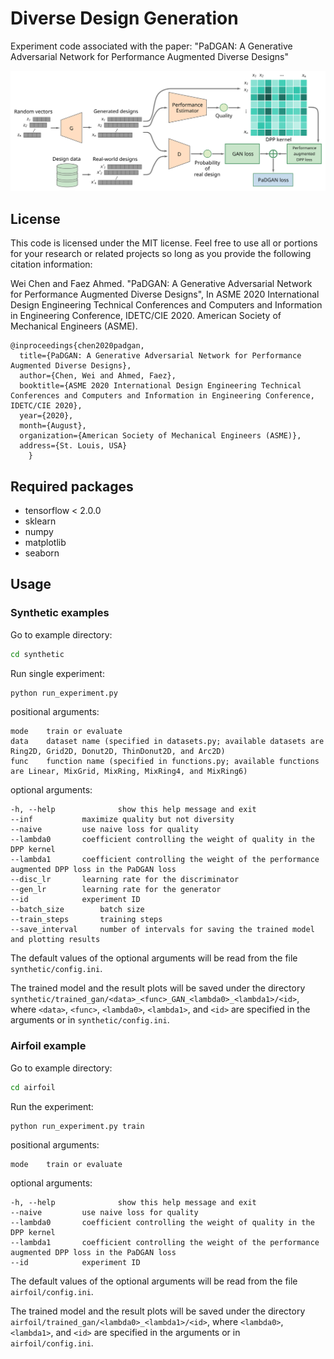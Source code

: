 # Diverse Design Generation

Experiment code associated with the paper: "PaDGAN: A Generative Adversarial Network for Performance Augmented Diverse Designs"

![Alt text](/architecture.svg)

## License
This code is licensed under the MIT license. Feel free to use all or portions for your research or related projects so long as you provide the following citation information:

Wei Chen and Faez Ahmed. "PaDGAN: A Generative Adversarial Network for Performance Augmented Diverse Designs", In ASME 2020 International Design Engineering Technical Conferences and Computers and Information in Engineering Conference, IDETC/CIE 2020. American Society of Mechanical Engineers (ASME).

    @inproceedings{chen2020padgan,
	  title={PaDGAN: A Generative Adversarial Network for Performance Augmented Diverse Designs},
	  author={Chen, Wei and Ahmed, Faez},
	  booktitle={ASME 2020 International Design Engineering Technical Conferences and Computers and Information in Engineering Conference, IDETC/CIE 2020},
	  year={2020},
	  month={August},
	  organization={American Society of Mechanical Engineers (ASME)},
	  address={St. Louis, USA}
        }

## Required packages

- tensorflow < 2.0.0
- sklearn
- numpy
- matplotlib
- seaborn

## Usage

### Synthetic examples

Go to example directory:

```bash
cd synthetic
```

Run single experiment:

```bash
python run_experiment.py
```

positional arguments:
    
```
mode	train or evaluate
data	dataset name (specified in datasets.py; available datasets are Ring2D, Grid2D, Donut2D, ThinDonut2D, and Arc2D)
func	function name (specified in functions.py; available functions are Linear, MixGrid, MixRing, MixRing4, and MixRing6)
```

optional arguments:

```
-h, --help            	show this help message and exit
--inf			maximize quality but not diversity
--naive			use naive loss for quality
--lambda0		coefficient controlling the weight of quality in the DPP kernel
--lambda1		coefficient controlling the weight of the performance augmented DPP loss in the PaDGAN loss
--disc_lr		learning rate for the discriminator
--gen_lr		learning rate for the generator
--id			experiment ID
--batch_size		batch size
--train_steps		training steps
--save_interval 	number of intervals for saving the trained model and plotting results
```

The default values of the optional arguments will be read from the file `synthetic/config.ini`.

The trained model and the result plots will be saved under the directory `synthetic/trained_gan/<data>_<func>_GAN_<lambda0>_<lambda1>/<id>`, where `<data>`, `<func>`, `<lambda0>`, `<lambda1>`, and `<id>` are specified in the arguments or in `synthetic/config.ini`.

### Airfoil example

Go to example directory:

```bash
cd airfoil
```

Run the experiment:

```bash
python run_experiment.py train
```

positional arguments:
    
```
mode	train or evaluate
```

optional arguments:

```
-h, --help            	show this help message and exit
--naive			use naive loss for quality
--lambda0		coefficient controlling the weight of quality in the DPP kernel
--lambda1		coefficient controlling the weight of the performance augmented DPP loss in the PaDGAN loss
--id			experiment ID
```

The default values of the optional arguments will be read from the file `airfoil/config.ini`.

The trained model and the result plots will be saved under the directory `airfoil/trained_gan/<lambda0>_<lambda1>/<id>`, where `<lambda0>`, `<lambda1>`, and `<id>` are specified in the arguments or in `airfoil/config.ini`.

